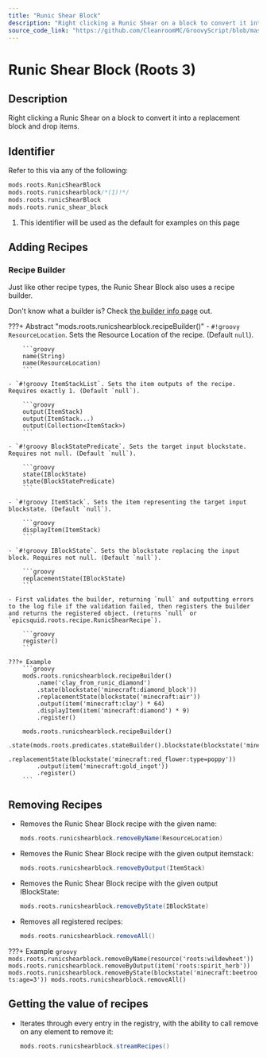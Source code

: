 ```yaml
---
title: "Runic Shear Block"
description: "Right clicking a Runic Shear on a block to convert it into a replacement block and drop items."
source_code_link: "https://github.com/CleanroomMC/GroovyScript/blob/master/src/main/java/com/cleanroommc/groovyscript/compat/mods/roots/RunicShearBlock.java"
---
```


# Runic Shear Block (Roots 3)

## Description

Right clicking a Runic Shear on a block to convert it into a replacement block and drop items.

## Identifier

Refer to this via any of the following:

```groovy hl_lines="2"
mods.roots.RunicShearBlock
mods.roots.runicshearblock/*(1)!*/
mods.roots.runicShearBlock
mods.roots.runic_shear_block
```

1. This identifier will be used as the default for examples on this page

## Adding Recipes

### Recipe Builder

Just like other recipe types, the Runic Shear Block also uses a recipe builder.

Don't know what a builder is? Check [the builder info page](../../../groovy/builder.md) out.

???+ Abstract "mods.roots.runicshearblock.recipeBuilder()"
    - `#!groovy ResourceLocation`. Sets the Resource Location of the recipe. (Default `null`).

        ```groovy
        name(String)
        name(ResourceLocation)
        ```

    - `#!groovy ItemStackList`. Sets the item outputs of the recipe. Requires exactly 1. (Default `null`).

        ```groovy
        output(ItemStack)
        output(ItemStack...)
        output(Collection<ItemStack>)
        ```

    - `#!groovy BlockStatePredicate`. Sets the target input blockstate. Requires not null. (Default `null`).

        ```groovy
        state(IBlockState)
        state(BlockStatePredicate)
        ```

    - `#!groovy ItemStack`. Sets the item representing the target input blockstate. (Default `null`).

        ```groovy
        displayItem(ItemStack)
        ```

    - `#!groovy IBlockState`. Sets the blockstate replacing the input block. Requires not null. (Default `null`).

        ```groovy
        replacementState(IBlockState)
        ```

    - First validates the builder, returning `null` and outputting errors to the log file if the validation failed, then registers the builder and returns the registered object. (returns `null` or `epicsquid.roots.recipe.RunicShearRecipe`).

        ```groovy
        register()
        ```

    ???+ Example
        ```groovy
        mods.roots.runicshearblock.recipeBuilder()
            .name('clay_from_runic_diamond')
            .state(blockstate('minecraft:diamond_block'))
            .replacementState(blockstate('minecraft:air'))
            .output(item('minecraft:clay') * 64)
            .displayItem(item('minecraft:diamond') * 9)
            .register()

        mods.roots.runicshearblock.recipeBuilder()
            .state(mods.roots.predicates.stateBuilder().blockstate(blockstate('minecraft:yellow_flower:type=dandelion')).properties('type').register())
            .replacementState(blockstate('minecraft:red_flower:type=poppy'))
            .output(item('minecraft:gold_ingot'))
            .register()
        ```



## Removing Recipes

- Removes the Runic Shear Block recipe with the given name:

    ```groovy
    mods.roots.runicshearblock.removeByName(ResourceLocation)
    ```

- Removes the Runic Shear Block recipe with the given output itemstack:

    ```groovy
    mods.roots.runicshearblock.removeByOutput(ItemStack)
    ```

- Removes the Runic Shear Block recipe with the given output IBlockState:

    ```groovy
    mods.roots.runicshearblock.removeByState(IBlockState)
    ```

- Removes all registered recipes:

    ```groovy
    mods.roots.runicshearblock.removeAll()
    ```

???+ Example
    ```groovy
    mods.roots.runicshearblock.removeByName(resource('roots:wildewheet'))
    mods.roots.runicshearblock.removeByOutput(item('roots:spirit_herb'))
    mods.roots.runicshearblock.removeByState(blockstate('minecraft:beetroots:age=3'))
    mods.roots.runicshearblock.removeAll()
    ```

## Getting the value of recipes

- Iterates through every entry in the registry, with the ability to call remove on any element to remove it:

    ```groovy
    mods.roots.runicshearblock.streamRecipes()
    ```
